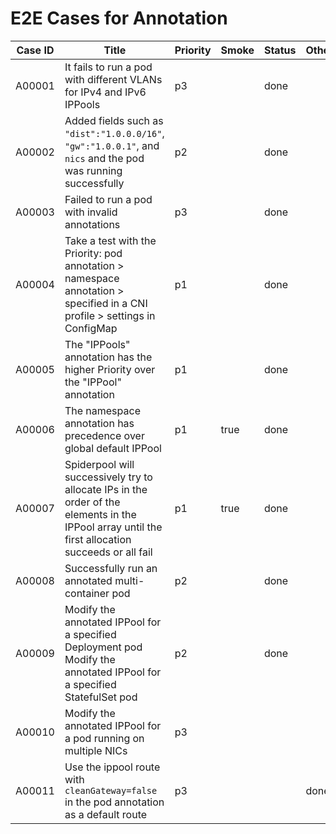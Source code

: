 # E2E Cases for Annotation

| Case ID | Title                                                                | Priority | Smoke | Status | Other |
| ------- | -------------------------------------------------------------------- | -------- | ----- | ------ | ----- |
| A00001  | It fails to run a pod with different VLANs for IPv4 and IPv6 IPPools | p3       |       | done   |       |
| A00002  | Added fields such as `"dist":"1.0.0.0/16"`, `"gw":"1.0.0.1"`, and `nics` and the pod was running successfully                              | p2       |       | done   |       |
| A00003  | Failed to run a pod with invalid annotations                         | p3       |       | done   |       |
| A00004  | Take a test with the Priority: pod annotation > namespace annotation > specified in a CNI profile > settings in ConfigMap                     | p1       |       | done   |       |
| A00005  | The "IPPools" annotation has the higher Priority over the "IPPool" annotation | p1       |       | done   |         |
| A00006  | The namespace annotation has precedence over global default IPPool   | p1       | true  | done   |       |
| A00007  | Spiderpool will successively try to allocate IPs in the order of the elements in the IPPool array until the first allocation succeeds or all fail | p1       | true  | done   |       |
| A00008  | Successfully run an annotated multi-container pod                    | p2       |       | done   |       |
| A00009  | Modify the annotated IPPool for a specified Deployment pod<br />Modify the annotated IPPool for a specified StatefulSet pod                 | p2       |       |  done   |       |
| A00010  | Modify the annotated IPPool for a pod running on multiple NICs       | p3       |       |        |       |
| A00011  | Use the ippool route with `cleanGateway=false` in the pod annotation as a default route | p3       |       |         |  done  |         |
